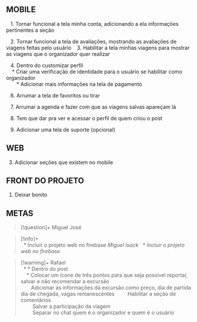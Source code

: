 ## MOBILE

   1. Tornar funcional a tela minha conta, adicionando a ela informações pertinentes a seção  
  
   2. Tornar funcional a tela de avaliações, mostrando as avaliações de viagens feitas pelo usuário
   3. Habilitar a tela minhas viagens para mostrar as viagens que o organizador quer realizar

   4. Dentro do customizar perfil  
    * Criar uma verificação de identidade para o usuário se habilitar como organizador  
  * Adicionar mais informações na tela de pagamento  
  
   6. Arrumar a tela de favoritos ou tirar  
  
   7. Arrumar a agenda e fazer com que as viagens salvas apareçam lá  
  
   8. Tem que dar pra ver e acessar o perfil de quem criou o post  
  
   9. Adicionar uma tela de suporte (opcional)  
## WEB  
  
3. Adicionar seções que existem no mobile

## FRONT DO PROJETO
1. Deixar bonito 


## METAS

> [!question]+ Miguel José  
> 


  

> [!info]+  
>  * Incluir o projeto web no firebase *Miguel Isack*
>  * _Incluir o projeto web no firebase_



> [!warning]+ Rafael  
>  *  * Dentro do post  
    * Colocar um ícone de três pontos para que seja possível reportar, salvar e não recomendar a excursão  
  Adicionar as informações da excursão como preço, dia de partida dia de chegada, vagas remanescentes
    Habilitar a seção de comentários   
    Salvar a participação da viagem   
    Separar no chat quem é o organizador e quem é o usuário  



